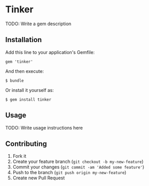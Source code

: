 # Tinker

TODO: Write a gem description

## Installation

Add this line to your application's Gemfile:

    gem 'tinker'

And then execute:

    $ bundle

Or install it yourself as:

    $ gem install tinker

## Usage

TODO: Write usage instructions here

## Contributing

1. Fork it
2. Create your feature branch (`git checkout -b my-new-feature`)
3. Commit your changes (`git commit -am 'Added some feature'`)
4. Push to the branch (`git push origin my-new-feature`)
5. Create new Pull Request
